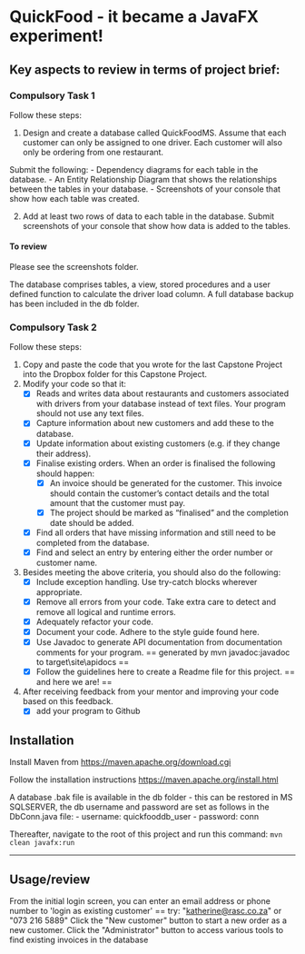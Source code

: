 # QuickFood - it became a JavaFX experiment!



## Key aspects to review in terms of project brief:

### Compulsory Task 1

Follow these steps:
1. Design and create a database called QuickFoodMS. Assume that each customer can only be assigned to one driver. Each customer will also only be ordering from one restaurant.

Submit the following:
    - Dependency diagrams for each table in the database.
    - An Entity Relationship Diagram that shows the relationships between the tables in your database.
    - Screenshots of your console that show how each table was created.

2. Add at least two rows of data to each table in the database. Submit
screenshots of your console that show how data is added to the tables.

#### To review
Please see the screenshots folder. 

The database comprises tables, a view, stored procedures and a user defined function to calculate the driver load column. A full database backup has been included in the db folder. 

### Compulsory Task 2
Follow these steps:
1. Copy and paste the code that you wrote for the last Capstone Project into the Dropbox folder for this Capstone Project.
2. Modify your code so that it:
    - [x] Reads and writes data about restaurants and customers associated with drivers from your database instead of text files. Your program should not use any text files.
    - [x] Capture information about new customers and add these to the database.
    - [x] Update information about existing customers (e.g. if they change their address).
    - [x] Finalise existing orders. When an order is finalised the following should happen:
        - [x] An invoice should be generated for the customer. This invoice should contain the customer’s contact details and the total amount that the customer must pay.
        - [x] The project should be marked as “finalised” and the completion date should be added.
    - [x] Find all orders that have missing information and still need to be completed from the database.
    - [x] Find and select an entry by entering either the order number or customer name.
3. Besides meeting the above criteria, you should also do the following:
    - [x] Include exception handling. Use try-catch blocks wherever appropriate.
    - [x] Remove all errors from your code. Take extra care to detect and remove all logical and runtime errors.
    - [x] Adequately refactor your code.
    - [x] Document your code. Adhere to the style guide found here.
    - [x] Use Javadoc to generate API documentation from documentation comments for your program. == generated by mvn javadoc:javadoc to target\site\apidocs ==
    - [x] Follow the guidelines here to create a Readme file for this project. == and here we are! ==

4. After receiving feedback from your mentor and improving your code based on this feedback.
    - [x] add your program to Github 

## Installation

Install Maven from https://maven.apache.org/download.cgi

Follow the installation instructions https://maven.apache.org/install.html 

A database .bak file is available in the db folder - this can be restored in MS SQLSERVER, the db username and password are set as follows in the DbConn.java file:
    - username: quickfooddb_user
    - password: conn

Thereafter, navigate to the root of this project and run this command:
`mvn clean javafx:run` 

---

## Usage/review

From the initial login screen, you can enter an email address or phone number to 'login as existing customer' == try: "katherine@rasc.co.za" or "073 216 5889"
Click the "New customer" button to start a new order as a new customer.
Click the "Administrator" button to access various tools to find existing invoices in the database 
